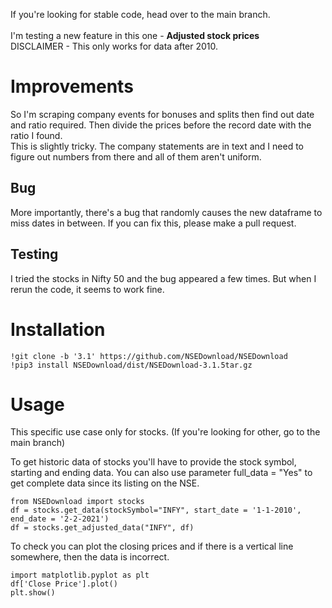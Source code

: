 If you're looking for stable code, head over to the main branch. <br><br>
I'm testing a new feature in this one - **Adjusted stock prices** <br>
DISCLAIMER - This only works for data after 2010.

# Improvements #

So I'm scraping company events for bonuses and splits then find out date and ratio required. Then divide the prices before the record date with the ratio I found. <br>
This is slightly tricky. The company statements are in text and I need to figure out numbers from there and all of them aren't uniform. <br>

## Bug ##
More importantly, there's a bug that randomly causes the new dataframe to miss dates in between. If you can fix this, please make a pull request.

## Testing ##
I tried the stocks in Nifty 50 and the bug appeared a few times. But when I rerun the code, it seems to work fine. 


# Installation #

```
!git clone -b '3.1' https://github.com/NSEDownload/NSEDownload
!pip3 install NSEDownload/dist/NSEDownload-3.1.5tar.gz 
```

# Usage #

This specific use case only for stocks. (If you're looking for other, go to the main branch)

To get historic data of stocks you'll have to provide the stock symbol, starting and ending data. You can also use parameter full_data = "Yes" to get complete data since its listing on the NSE.

```
from NSEDownload import stocks
df = stocks.get_data(stockSymbol="INFY", start_date = '1-1-2010', end_date = '2-2-2021')
df = stocks.get_adjusted_data("INFY", df)
```

To check you can plot the closing prices and if there is a vertical line somewhere, then the data is incorrect.

```
import matplotlib.pyplot as plt
df['Close Price'].plot()
plt.show()
```
